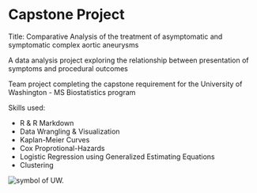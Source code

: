 # Capstone Project
Title: Comparative Analysis of the treatment of asymptomatic and symptomatic complex aortic aneurysms

A data analysis project exploring the relationship between presentation of symptoms and procedural outcomes

Team project completing the capstone requirement for the University of Washington - MS Biostatistics program

Skills used:

- R & R Markdown
- Data Wrangling & Visualization
- Kaplan-Meier Curves
- Cox Proprotional-Hazards
- Logistic Regression using Generalized Estimating Equations
- Clustering

![symbol of UW.](https://encrypted-tbn0.gstatic.com/images?q=tbn:ANd9GcSXnRZNY9DfgpC5xkpN1CUv2J4jprvI6dF56pQ5lpQn1EggmPKPt5NfybMHtLgmSo1ZAnk&usqp=CAU)
